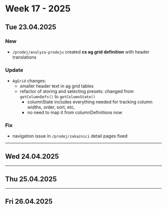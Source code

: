 # Week 17 - 2025


## Tue 23.04.2025

### New
- `/prodej/analyza-prodeju` created **cs ag grid definition** with header translations

### Update 
- `AgGrid` changes: 
  - smaller header text in ag grid tables
  - refactor of storing and selecting presets: changed from `getColumnDefs()` to `getColumnState()`
    - columnState includes everything needed for tracking column widths, order, sort, etc,
    - no need to map it from columnDefinitions now

### Fix
- navigation issue in `/prodej/zakaznici` detail pages fixed

---


## Wed 24.04.2025

---


## Thu 25.04.2025


---


## Fri 26.04.2025
